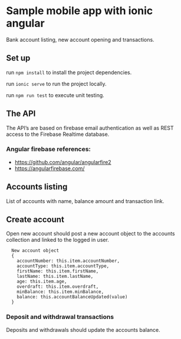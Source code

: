 # Sample mobile app with ionic angular
Bank account listing, new account opening and transactions.

## Set up
run `npm install` to install the project dependencies.

run `ionic serve` to run the project locally.

run `npm run test` to execute unit testing.

## The API
The API’s are based on firebase email authentication as well as REST access to the Firebase Realtime database. 
### Angular firebase references:
- https://github.com/angular/angularfire2 
- https://angularfirebase.com/

## Accounts listing
List of accounts with name, balance amount and transaction link.

## Create account
Open new account should post a new account object to the accounts collection and linked to the logged in user.
```
  New account object
  {
    accountNumber: this.item.accountNumber,
    accountType: this.item.accountType,
    firstName: this.item.firstName,
    lastName: this.item.lastName,
    age: this.item.age,
    overdraft: this.item.overdraft,
    minBalance: this.item.minBalance,
    balance: this.accountBalanceUpdated(value)
  }
```

### Deposit and withdrawal transactions
Deposits and withdrawals should update the accounts balance.
